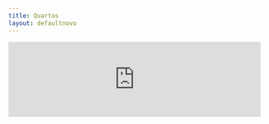 ```yaml
---
title: Quartos
layout: defaultnovo
---
```

<iframe src="https://hotels.cloudbeds.com/pt-br/reservas/e45cDT#promo=PromocaoSite10" width="100%" 
 class="iframe-class" frameborder="0" id="cloudbeds"></iframe> 

<script type="text/javascript" src="https://hotels.cloudbeds.com/widget/iFrameResizer"></script><script>window.iFrameResize({}, '#cloudbeds')</script>
